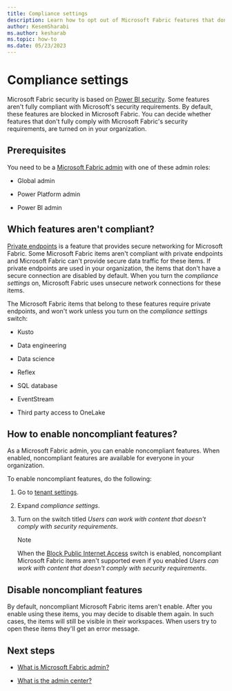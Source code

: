 ```yaml
---
title: Compliance settings
description: Learn how to opt out of Microsoft Fabric features that don't meet the Microsoft Fabric security requirements.
author: KesemSharabi
ms.author: kesharab
ms.topic: how-to
ms.date: 05/23/2023
---
```


# Compliance settings

Microsoft Fabric security is based on [Power BI security](/power-bi/enterprise/service-admin-power-bi-security). Some features aren't fully compliant with Microsoft's security requirements. By default, these features are blocked in Microsoft Fabric. You can decide whether features that don't fully comply with Microsoft Fabric's security requirements, are turned on in your organization.

## Prerequisites

You need to be a [Microsoft Fabric admin](admin-overview.md) with one of these admin roles:

* Global admin

* Power Platform admin

* Power BI admin

## Which features aren't compliant?

[Private endpoints](/power-bi/enterprise/service-security-private-links) is a feature that provides secure networking for Microsoft Fabric. Some Microsoft Fabric items aren't compliant with private endpoints and Microsoft Fabric can't provide secure data traffic for these items. If private endpoints are used in your organization, the items that don't have a secure connection are disabled by default. When you turn the *compliance settings* on, Microsoft Fabric uses unsecure network connections for these items.

The Microsoft Fabric items that belong to these features require private endpoints, and won't work unless you turn on the *compliance settings* switch:  

* Kusto

* Data engineering

* Data science

* Reflex

* SQL database

* EventStream

* Third party access to OneLake

## How to enable noncompliant features?

As a Microsoft Fabric admin, you can enable noncompliant features. When enabled, noncompliant features are available for everyone in your organization.

To enable noncompliant features, do the following:

1. Go to [tenant settings](/power-bi/admin/service-admin-portal-about-tenant-settings).

2. Expand *compliance settings*.

3. Turn on the switch titled *Users can work with content that doesn't comply with security requirements*.

    >[!NOTE]
    >When the [Block Public Internet Access](/power-bi/admin/service-admin-portal-advanced-networking) switch is enabled, noncompliant Microsoft Fabric items aren't supported even if you enabled *Users can work with content that doesn't comply with security requirements*.

## Disable noncompliant features

By default, noncompliant Microsoft Fabric items aren't enable. After you enable using these items, you may decide to disable them again. In such cases, the items will still be visible in their workspaces. When users try to open these items they'll get an error message. 

## Next steps

* [What is Microsoft Fabric admin?](admin-overview.md)

* [What is the admin center?](admin-center.md)
